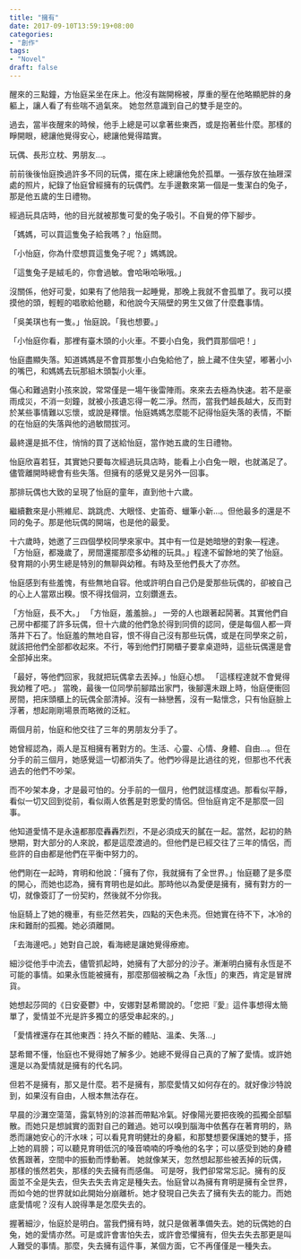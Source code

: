 ```yaml
---
title: "擁有"
date: 2017-09-10T13:59:19+08:00
categories:
- "創作"
tags:
- "Novel"
draft: false
---
```


醒來的三點鐘，方怡庭呆坐在床上。他沒有踹開棉被，厚重的壓在他略顯肥胖的身軀上，讓人看了有些喘不過氣來。
她忽然意識到自己的雙手是空的。
<!--more-->
過去，當半夜醒來的時候，他手上總是可以拿著些東西，或是抱著些什麼。那樣的睜開眼，總讓他覺得安心，總讓他覺得踏實。

玩偶、長形立枕、男朋友…。

前前後後怡庭換過許多不同的玩偶，擺在床上總讓他免於孤單。一張存放在抽屜深處的照片，紀錄了怡庭曾經擁有的玩偶們。左手邊數來第一個是一隻潔白的兔子，那是他五歲的生日禮物。

經過玩具店時，他的目光就被那隻可愛的兔子吸引。不自覺的停下腳步。

「媽媽，可以買這隻兔子給我嗎？」怡庭問。

「小怡庭，你為什麼想買這隻兔子呢？」媽媽說。

「這隻兔子是絨毛的，你會過敏。會哈啾哈啾哦。」

沒關係，他好可愛，如果有了他陪我一起睡覺，那晚上我就不會孤單了。我可以摸摸他的頭，輕輕的唱歌給他聽，和他說今天隔壁的男生又做了什麼蠢事情。

「吳美琪也有一隻。」怡庭說。「我也想要。」

「小怡庭你看，那裡有臺木頭的小火車。不要小白兔，我們買那個吧！」

怡庭盡顯失落。知道媽媽是不會買那隻小白兔給他了，臉上藏不住失望，嘟著小小的嘴巴，和媽媽去玩那組木頭製小火車。

傷心和難過對小孩來說，常常僅是一場午後雷陣雨。來來去去極為快速。若不是豪雨成災，不消一刻鐘，就被小孩遺忘得一乾二淨。然而，當我們越長越大，反而對於某些事情難以忘懷，或說是釋懷。怡庭媽媽怎麼能不記得怡庭失落的表情，不斷的在怡庭的失落與他的過敏間拔河。

最終還是抵不住，悄悄的買了送給怡庭，當作她五歲的生日禮物。

怡庭欣喜若狂，其實她只要每次經過玩具店時，能看上小白兔一眼，也就滿足了。儘管離開時總會有些失落。但擁有的感覺又是另外一回事。

那排玩偶也大致的呈現了怡庭的童年，直到他十六歲。

繼續數來是小熊維尼、跳跳虎、大眼怪、史笛奇、蠟筆小新…。但他最多的還是不同的兔子。那是他玩偶的開端，也是他的最愛。

十六歲時，她邀了三四個學校同學來家中。其中有一位是她暗戀的對象—程達。
「方怡庭，都幾歲了，房間還擺那麼多幼稚的玩具。」程達不留餘地的笑了怡庭。
發育期的小男生總是特別的無聊與幼稚。有時及至他們長大了亦然。

怡庭感到有些羞愧，有些無地自容。他或許明白自己仍是愛那些玩偶的，卻被自己的心上人當眾出糗。恨不得找個洞，立刻鑽進去。

「方怡庭，長不大。」
「方怡庭，羞羞臉。」
一旁的人也跟著起鬨著。其實他們自己房中都擺了許多玩偶，但十六歲的他們急於得到同儕的認同，便是每個人都一齊落井下石了。怡庭羞的無地自容，恨不得自己沒有那些玩偶，或是在同學來之前，就該把他們全部都收起來。不行，等到他們打開櫃子要拿桌遊時，這些玩偶還是會全部掉出來。

「最好，等他們回家，我就把玩偶拿去丟掉。」怡庭心想。
「這樣程達就不會覺得我幼稚了吧。」
當晚，最後一位同學前腳踏出家門，後腳還未跟上時，怡庭便衝回房間，把床頭櫃上的玩偶全部清掉。沒有一絲戀舊，沒有一點懷念，只有怡庭臉上浮著，想起剛剛場景而略微的泛紅。

兩個月前，怡庭和他交往了三年的男朋友分手了。

她曾經認為，兩人是互相擁有著對方的。生活、心靈、心情、身體、自由…。但在分手的前三個月，她感覺這一切都消失了。他們吵得是比過往的兇，但那也不代表過去的他們不吵架。

而不吵架本身，才是最可怕的。分手前的一個月，他們就這樣度過。那看似平靜，看似一切又回到從前，看似兩人依舊是對恩愛的情侶。但怡庭肯定不是那麼一回事。

他知道愛情不是永遠都那麼轟轟烈烈，不是必須成天的膩在一起。當然，起初的熱戀期，對大部分的人來說，都是這麼渡過的。但他們是已經交往了三年的情侶，而些許的自由都是他們在平衡中努力的。

他們剛在一起時，育明和他說：「擁有了你，我就擁有了全世界。」怡庭聽了是多麼的開心，而她也認為，擁有育明也是如此。那時他以為愛便是擁有，擁有對方的一切，就像簽訂了一份契約，然後就不分你我。

怡庭騎上了她的機車，有些茫然若失，四點的天色未亮。但她實在待不下，冰冷的床和難耐的孤獨。她必須離開。

「去海邊吧。」她對自己說，看海總是讓她覺得療癒。

細沙從他手中流去，儘管抓起時，她擁有了大部分的沙子。漸漸明白擁有永恆是不可能的事情。如果永恆能被擁有，那麼那個被稱之為「永恆」的東西，肯定是冒牌貨。

她想起莎岡的《日安憂鬱》中，安娜對瑟希爾說的。「您把『愛』這件事想得太簡單了，愛情並不光是許多獨立的感受串起來的。」

「愛情裡還存在其他東西：持久不斷的體貼、溫柔、失落…」

瑟希爾不懂，怡庭也不覺得她了解多少。她總不覺得自己真的了解了愛情。或許她還是以為愛情就是擁有的代名詞。

但若不是擁有，那又是什麼。若不是擁有，那麼愛情又如何存在的。就好像沙特說到，如果沒有自由，人根本無法存在。

早晨的沙灘空蕩蕩，露氣特別的涼甚而帶點冷氣。好像陽光要把夜晚的孤獨全部驅散。而她只是想誠實的面對自己的難過。她可以嗅到腦海中依舊存在著育明的，熟悉而讓她安心的汗水味；可以看見育明健壯的身軀，和那雙想要保護她的雙手，搭上她的肩膀；可以聽見育明低沉的嗓音喃喃的呼喚他的名字；可以感受到她的身體依舊跟著，空間中的振動而悸動著。
她就像某天，忽然想起那些被丟掉的玩偶，那樣的悵然若失，那樣的失去擁有而感傷。
可是呀，我們卻常常忘記。擁有的反面並不全是失去，但失去失去肯定是種失去。怡庭曾以為擁有育明是擁有全世界，而如今她的世界就如此開始分崩離析。她才發現自己失去了擁有失去的能力。而她底愛情呢？沒有人說得準是怎麼失去的。

握著細沙，怡庭於是明白。當我們擁有時，就只是做著準備失去。她的玩偶她的白兔，她的愛情亦然。可是或許會害怕失去，或許會恐懼擁有，但失去失去那更是叫人難受的事情。那麼，失去擁有這件事，某個方面，它不再僅僅是一種失去。